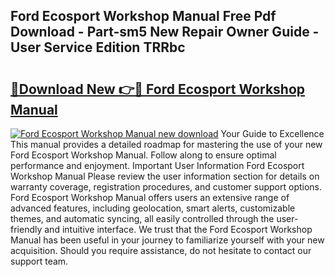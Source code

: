 ## Ford Ecosport Workshop Manual Free Pdf Download - Part-sm5 New Repair Owner Guide - User Service Edition TRRbc

# <h2><a href="http://cf29499.oget.top/?id=Ford+Ecosport+Workshop+Manual">🔗Download New 👉🔴 Ford Ecosport Workshop Manual</a></h2>

[![Ford Ecosport Workshop Manual new download](https://i.imgur.com/5g1atiW.png)](http://cf29499.oget.top/?id=Ford+Ecosport+Workshop+Manual)
Your Guide to Excellence This manual provides a detailed roadmap for mastering the use of your new Ford Ecosport Workshop Manual. Follow along to ensure optimal performance and enjoyment. Important User Information Ford Ecosport Workshop Manual Please review the user information section for details on warranty coverage, registration procedures, and customer support options. Ford Ecosport Workshop Manual offers users an extensive range of advanced features, including geolocation, smart alerts, customizable themes, and automatic syncing, all easily controlled through the user-friendly and intuitive interface. We trust that the Ford Ecosport Workshop Manual has been useful in your journey to familiarize yourself with your new acquisition. Should you require assistance, do not hesitate to contact our support team.
